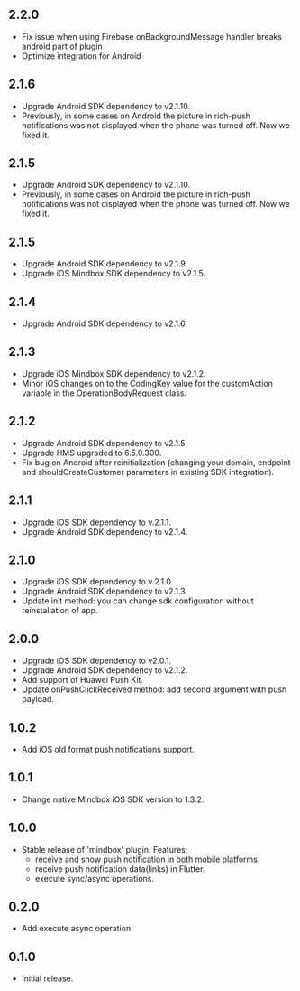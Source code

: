 ## 2.2.0

* Fix issue when using Firebase onBackgroundMessage handler breaks android part of plugin
* Optimize integration for Android

## 2.1.6

* Upgrade Android SDK dependency to v2.1.10.
* Previously, in some cases on Android the picture in rich-push notifications was not displayed when the phone was turned off. Now we fixed it.

## 2.1.5

* Upgrade Android SDK dependency to v2.1.10.
* Previously, in some cases on Android the picture in rich-push notifications was not displayed when the phone was turned off. Now we fixed it.

## 2.1.5

* Upgrade Android SDK dependency to v2.1.9.
* Upgrade iOS Mindbox SDK dependency to v2.1.5.

## 2.1.4

* Upgrade Android SDK dependency to v2.1.6.

## 2.1.3

* Upgrade iOS Mindbox SDK dependency to v2.1.2.
* Minor iOS changes on to the CodingKey value for the customAction variable in the OperationBodyRequest class.

## 2.1.2

* Upgrade Android SDK dependency to v2.1.5.
* Upgrade HMS upgraded to 6.5.0.300.
* Fix bug on Android after reinitialization (changing your domain, endpoint and shouldCreateCustomer parameters in existing SDK integration).

## 2.1.1

* Upgrade iOS SDK dependency to v.2.1.1.
* Upgrade Android SDK dependency to v2.1.4.

## 2.1.0

* Upgrade iOS SDK dependency to v.2.1.0.
* Upgrade Android SDK dependency to v2.1.3.
* Update init method: you can change sdk configuration without reinstallation of app.

## 2.0.0

* Upgrade iOS SDK dependency to v2.0.1.
* Upgrade Android SDK dependency to v2.1.2.
* Add support of Huawei Push Kit.
* Update onPushClickReceived method: add second argument with push payload.

## 1.0.2

* Add iOS old format push notifications support.

## 1.0.1

* Change native Mindbox iOS SDK version to 1.3.2.

## 1.0.0

* Stable release of 'mindbox' plugin. Features:
  * receive and show push notification in both mobile platforms.
  * receive push notification data(links) in Flutter.
  * execute sync/async operations.

## 0.2.0

* Add execute async operation.

## 0.1.0

* Initial release.

